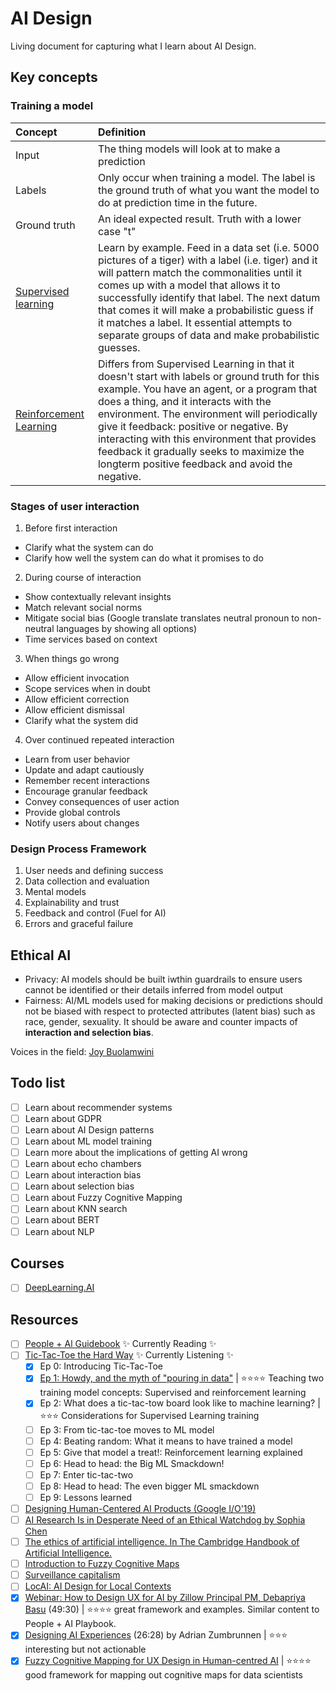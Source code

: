 # AI Design
Living document for capturing what I learn about AI Design.

## Key concepts

### Training a model
Concept  | Definition
:------------- | :-------------
Input | The thing models will look at to make a prediction
Labels | Only occur when training a model. The label is the ground truth of what you want the model to do at prediction time in the future. 
Ground truth | An ideal expected result. Truth with a lower case "t"
[Supervised learning](https://www.youtube.com/watch?v=3sdUF4p1U7I&t=570s)  | Learn by example. Feed in a data set (i.e. 5000 pictures of a tiger) with a label (i.e. tiger) and it will pattern match the commonalities until it comes up with a model that allows it to successfully identify that label. The next datum that comes it will make a probabilistic guess if it matches a label. It essential attempts to separate groups of data and make probabilistic guesses.
[Reinforcement Learning](https://www.youtube.com/watch?v=3sdUF4p1U7I&t=760s)  | Differs from Supervised Learning in that it doesn't start with labels or ground truth for this example. You have an agent, or a program that does a thing, and it interacts with the environment. The environment will periodically give it feedback: positive or negative. By interacting with this environment that provides feedback it gradually seeks to maximize the longterm positive feedback and avoid the negative.


### Stages of user interaction
1. Before first interaction
  - Clarify what the system can do
  - Clarify how well the system can do what it promises to do
2. During course of interaction
  - Show contextually relevant insights
  - Match relevant social norms
  - Mitigate social bias (Google translate translates neutral pronoun to non-neutral languages by showing all options)
  - Time services based on context
3. When things go wrong
  - Allow efficient invocation
  - Scope services when in doubt
  - Allow efficient correction
  - Allow efficient dismissal
  - Clarify what the system did
4. Over continued repeated interaction
  - Learn from user behavior
  - Update and adapt cautiously
  - Remember recent interactions
  - Encourage granular feedback 
  - Convey consequences of user action
  - Provide global controls
  - Notify users about changes

### Design Process Framework
1. User needs and defining success
2. Data collection and evaluation
3. Mental models
4. Explainability and trust
5. Feedback and control (Fuel for AI)
6. Errors and graceful failure

## Ethical AI
- Privacy: AI models should be built iwthin guardrails to ensure users cannot be identified or their details inferred from model output
- Fairness: AI/ML models used for making decisions or predictions should not be biased with respect to protected attributes (latent bias) such as race, gender, sexuality. It should be aware and counter impacts of **interaction and selection bias**.

Voices in the field: [Joy Buolamwini](https://www.media.mit.edu/people/joyab/overview/)


## Todo list
- [ ] Learn about recommender systems
- [ ] Learn about GDPR
- [ ] Learn about AI Design patterns
- [ ] Learn about ML model training
- [ ] Learn more about the implications of getting AI wrong
- [ ] Learn about echo chambers
- [ ] Learn about interaction bias
- [ ] Learn about selection bias
- [ ] Learn about Fuzzy Cognitive Mapping
- [ ] Learn about KNN search
- [ ] Learn about BERT
- [ ] Learn about NLP

## Courses
- [ ] [DeepLearning.AI](https://www.deeplearning.ai/)

## Resources
- [ ] [People + Al Guidebook](https://pair.withgoogle.com/guidebook/) ✨ Currently Reading ✨ 
- [ ] [Tic-Tac-Toe the Hard Way](https://www.youtube.com/playlist?list=PL2s97uMS4gRI07tpTQ_fobKxN0tI2dPHa) ✨ Currently Listening ✨ 
  - [x]  Ep 0: Introducing Tic-Tac-Toe 
  - [x]  [Ep 1: Howdy, and the myth of "pouring in data"](https://www.youtube.com/watch?v=3sdUF4p1U7I&list=PL2s97uMS4gRI07tpTQ_fobKxN0tI2dPHa&index=3) | ⭐️⭐️⭐️⭐️ Teaching two training model concepts: Supervised and reinforcement learning 
  - [x]  Ep 2: What does a tic-tac-tow board look like to machine learning? | ⭐️⭐️⭐️ Considerations for Supervised Learning training
  - [ ]  Ep 3: From tic-tac-toe moves to ML model
  - [ ]  Ep 4: Beating random: What it means to have trained a model
  - [ ]  Ep 5: Give that model a treat!: Reinforcement learning explained
  - [ ]  Ep 6: Head to head: the Big ML Smackdown!
  - [ ]  Ep 7: Enter tic-tac-two
  - [ ]  Ep 8: Head to head: The even bigger ML smackdown
  - [ ]  Ep 9: Lessons learned
- [ ] [Designing Human-Centered AI Products (Google I/O'19)](https://www.youtube.com/watch?v=rf83vRxLWFQ)
- [ ] [AI Research Is in Desperate Need of an Ethical Watchdog by Sophia Chen](https://www.wired.com/story/ai-research-is-in-desperate-need-of-an-ethical-watchdog/?utm_source=ISTV&utm_medium=Video&utm_campaign=ISTV2018_ISTV1808)
- [ ] [The ethics of artificial intelligence. In The Cambridge Handbook of Artificial Intelligence.](https://nickbostrom.com/ethics/artificial-intelligence.pdf?utm_source=ISTV&utm_medium=Video&utm_campaign=ISTV2018_ISTV1808)
- [ ] [Introduction to Fuzzy Cognitive Maps](https://www.youtube.com/watch?v=HNEfGppZptU)
- [ ] [Surveillance capitalism](https://www.publicaffairsbooks.com/titles/shoshana-zuboff/the-age-of-surveillance-capitalism/9781610395694/)
- [ ] [LocAI: AI Design for Local Contexts](https://medium.com/people-ai-research/locai-ai-design-for-local-contexts-9ecfde4aeac8)
- [x] [Webinar: How to Design UX for AI by Zillow Principal PM, Debapriya Basu](https://www.youtube.com/watch?v=8qDlbXHDm9Q) (49:30) | ⭐️⭐️⭐️⭐️ great framework and examples. Similar content to People + AI Playbook.
- [x] [Designing AI Experiences](https://www.youtube.com/watch?v=AAJ2vQXm5HQ) (26:28) by Adrian Zumbrunnen | ⭐️⭐️⭐️ interesting but not actionable
- [x] [Fuzzy Cognitive Mapping for UX Design in Human-centred AI](https://www.youtube.com/watch?v=bGPVKuKDNyA) | ⭐️⭐️⭐️⭐️ good framework for mapping out cognitive maps for data scientists
